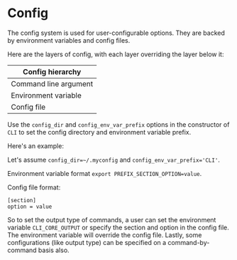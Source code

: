 Config
======

The config system is used for user-configurable options.
They are backed by environment variables and config files.

Here are the layers of config, with each layer overriding the layer below it:

| Config hierarchy      |
|-----------------------|
| Command line argument |
| Environment variable  |
| Config file           |

Use the `config_dir` and `config_env_var_prefix` options in the constructor of `CLI` to set the config directory and environment variable prefix.

Here's an example:

Let's assume `config_dir=~/.myconfig` and `config_env_var_prefix='CLI'`.

Environment variable format `export PREFIX_SECTION_OPTION=value`.

Config file format:

```
[section]
option = value
```

So to set the output type of commands, a user can set the environment variable `CLI_CORE_OUTPUT` or specify the section and option in the config file.
The environment variable will override the config file.
Lastly, some configurations (like output type) can be specified on a command-by-command basis also.
